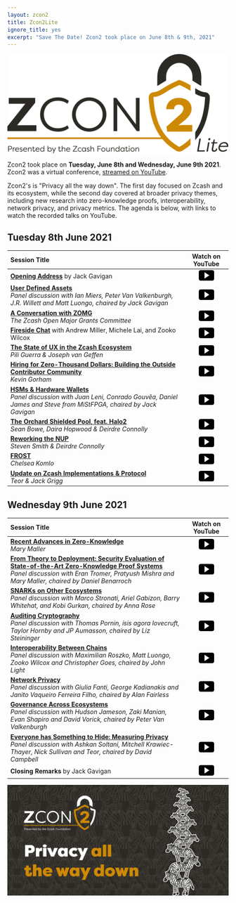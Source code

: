 ```yaml
---
layout: zcon2
title: Zcon2Lite
ignore_title: yes
excerpt: "Save The Date! Zcon2 took place on June 8th & 9th, 2021"
---
```


<center><img src="/images/Zcon2_Logo_White.png"></center>

Zcon2 took place on **Tuesday, June 8th and Wednesday, June 9th 2021**. Zcon2 was a virtual conference, [streamed on YouTube](https://youtube.com/playlist?list=PL40dyJ0UYTLLa68H9ibpiSZqeevqKizg4). 

Zcon2's is "Privacy all the way down". The first day focused on Zcash and its ecosystem, while the second day covered at broader privacy themes, including new research into zero-knowledge proofs, interoperability, network privacy, and privacy metrics. The agenda is below, with links to watch the recorded talks on YouTube.

## Tuesday 8th June 2021

| Session Title | Watch on YouTube |
| :-- | :---: |
| **[Opening Address](schedule#opening-address)** by Jack Gavigan | [<img src="/images/watch.png">](https://youtu.be/jyZDUcLbUtc) |
| **[User Defined Assets](schedule#uda-panel)**<br>*Panel discussion with Ian Miers, Peter Van Valkenburgh, J.R. Willett and Matt Luongo, chaired by Jack Gavigan* | [<img src="/images/watch.png">](https://youtu.be/PmA0rC83X-A) |
| **[A Conversation with ZOMG](schedule#zomg)**<br>*The Zcash Open Major Grants Committee* | [<img src="/images/watch.png">](https://youtu.be/7SFBP5fYBls) |
| **[Fireside Chat](schedule#fireside-chat)** with Andrew Miller, Michele Lai, and Zooko Wilcox | [<img src="/images/watch.png">](https://youtu.be/a8bWtWvwHCA) |
| **[The State of UX in the Zcash Ecosystem](schedule#ux)**<br>*Pili Guerra & Joseph van Geffen* | [<img src="/images/watch.png">](https://youtu.be/57dTzAlmeqs) |
| **[Hiring for Zero-Thousand Dollars: Building the Outside Contributor Community](schedule#outside-contributors)**<br>*Kevin Gorham*  | [<img src="/images/watch.png">](https://youtu.be/kFq1JT9lhBs) |
| **[HSMs & Hardware Wallets](schedule#hsms)**<br>*Panel discussion with Juan Leni, Conrado Gouvêa, Daniel James and Steve from MiStFPGA, chaired by Jack Gavigan* | [<img src="/images/watch.png">](https://youtu.be/PescZy3QZTI) |
| **[The Orchard Shielded Pool, feat. Halo2](schedule#halo2)**<br>*Sean Bowe, Daira Hopwood & Deirdre Connolly* | [<img src="/images/watch.png">](https://youtu.be/acl_RjBUoRE) |
| **[Reworking the NUP](schedule#nup)**<br>*Steven Smith & Deirdre Connolly* | [<img src="/images/watch.png">](https://youtu.be/cZ0HkR5t_Ko) |
| **[FROST](schedule#frost)**<br>*Chelsea Komlo* | [<img src="/images/watch.png">](https://youtu.be/NLcClw66DQ4) |
| **[Update on Zcash Implementations & Protocol](schedule#implementations)**<br>*Teor & Jack Grigg* | [<img src="/images/watch.png">](https://youtu.be/AjRj9lqcM20) |

## Wednesday 9th June 2021

| Session Title | Watch on YouTube |
| :-- | :---: |
| **[Recent Advances in Zero-Knowledge](schedule#zkresearch)**<br>*Mary Maller* | [<img src="/images/watch.png">](https://youtu.be/gsNyXMLCg84) |
| **[From Theory to Deployment: Security Evaluation of State-of-the-Art Zero-Knowledge Proof Systems](schedule#evaluating)**<br>*Panel discussion with Eran Tromer, Pratyush Mishra and Mary Maller, chaired by Daniel Benarroch* | [<img src="/images/watch.png">](https://youtu.be/7ToHh2JYwgA) |
| **[SNARKs on Other Ecosystems](schedule#other-snarks)**<br>*Panel discussion with Marco Stronati, Ariel Gabizon, Barry Whitehat, and Kobi Gurkan, chaired by Anna Rose* | [<img src="/images/watch.png">](https://youtu.be/flPJEfyN5Rw) |
| **[Auditing Cryptography](schedule#auditing)**<br>*Panel discussion with Thomas Pornin, isis agora lovecruft, Taylor Hornby and JP Aumasson, chaired by Liz Steininger* | [<img src="/images/watch.png">](https://youtu.be/g7VwzTRWNZM) |
| **[Interoperability Between Chains](schedule#interoperability)**<br>*Panel discussion with Maximilian Roszko, Matt Luongo, Zooko Wilcox and Christopher Goes, chaired by John Light* | [<img src="/images/watch.png">](https://youtu.be/BV9fPzYzqrs) |
| **[Network Privacy](schedule#network-privacy)**<br>*Panel discussion with Giulia Fanti, George Kadianakis and Janito Vaqueiro Ferreira Filho, chaired by Alan Fairless* | [<img src="/images/watch.png">](https://youtu.be/dFoUwEtko-o) |
| **[Governance Across Ecosystems](schedule#governance)**<br>*Panel discussion with Hudson Jameson, Zaki Manian, Evan Shapiro and David Vorick, chaired by Peter Van Valkenburgh* | [<img src="/images/watch.png">](https://youtu.be/kHMjRon5nWk) |
| **[Everyone has Something to Hide: Measuring Privacy](schedule#privacy-metrics)**<br>*Panel discussion with Ashkan Soltani, Mitchell Krawiec-Thayer, Nick Sullivan and Teor, chaired by David Campbell* | [<img src="/images/watch.png">](https://youtu.be/y8iju6yjf4g) |
| **Closing Remarks** by Jack Gavigan | [<img src="/images/watch.png">](https://youtu.be/y8iju6yjf4g) | 

<center><img src="/images/Zcon2_Tagline.png"></center>
